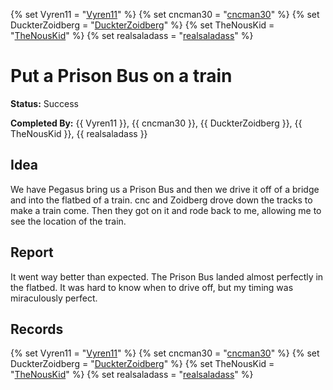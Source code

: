{% set Vyren11 = "<a href='https://socialclub.rockstargames.com/member/vyren11'>Vyren11</a>" %}
{% set cncman30 = "<a href='https://socialclub.rockstargames.com/member/cncman30'>cncman30</a>" %}
{% set DuckterZoidberg = "<a href='https://socialclub.rockstargames.com/member/DuckterZoidberg'>DuckterZoidberg</a>" %}
{% set TheNousKid = "<a href='https://socialclub.rockstargames.com/member/TheNousKid'>TheNousKid</a>" %}
{% set realsaladass = "<a href='https://socialclub.rockstargames.com/member/realsaladass'>realsaladass</a>" %}
# Put a Prison Bus on a train

**Status:** Success

**Completed By:** {{ Vyren11 }}, {{ cncman30 }}, {{ DuckterZoidberg }}, {{ TheNousKid }}, {{ realsaladass }}

## Idea
We have Pegasus bring us a Prison Bus and then we drive it off of a bridge and into the flatbed of a train. cnc and Zoidberg drove down the tracks to make a train come. Then they got on it and rode back to me, allowing me to see the location of the train. 

## Report
It went way better than expected. The Prison Bus landed almost perfectly in the flatbed. It was hard to know when to drive off, but my timing was miraculously perfect. 

## Records
<!-- add footage from the Rockstar Editor and/or some photos from Snapmatic -->

<!--
<div class="img">
  <a target="_blank" href="fjords.jpg">
    <img src="fjords.jpg" alt="Fjords" width="300" height="200">
  </a>
  <div class="desc">Add a description of the image here</div>
</div>

<div class="img">
  <a target="_blank" href="forest.jpg">
    <img src="forest.jpg" alt="Forest" width="300" height="200">
  </a>
  <div class="desc">Add a description of the image here</div>
</div>

<div class="img">
  <a target="_blank" href="lights.jpg">
    <img src="lights.jpg" alt="Northern Lights" width="300" height="200">
  </a>
  <div class="desc">Add a description of the image here</div>
</div>

<div class="img">
  <a target="_blank" href="mountains.jpg">
    <img src="mountains.jpg" alt="Mountains" width="300" height="200">
  </a>
  <div class="desc">Add a description of the image here</div>
</div>
-->

{% set Vyren11 = "<a href='https://socialclub.rockstargames.com/member/vyren11'>Vyren11</a>" %}
{% set cncman30 = "<a href='https://socialclub.rockstargames.com/member/cncman30'>cncman30</a>" %}
{% set DuckterZoidberg = "<a href='https://socialclub.rockstargames.com/member/DuckterZoidberg'>DuckterZoidberg</a>" %}
{% set TheNousKid = "<a href='https://socialclub.rockstargames.com/member/TheNousKid'>TheNousKid</a>" %}
{% set realsaladass = "<a href='https://socialclub.rockstargames.com/member/realsaladass'>realsaladass</a>" %}